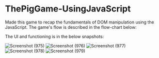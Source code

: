 # ThePigGame-UsingJavaScript
Made this game to recap the fundamentals of DOM manipulation using the JavaScript.
The game's flow is described in the flow-chart below:

The UI and functioning is in the below snapshots:

![Screenshot (975)](https://user-images.githubusercontent.com/97890808/170216563-4c2d34d0-baef-4c8c-8d98-ae27723ba33e.png)
![Screenshot (976)](https://user-images.githubusercontent.com/97890808/170216577-e38f26ac-9875-47ba-acfb-42883551f55c.png)
![Screenshot (977)](https://user-images.githubusercontent.com/97890808/170216578-8b363c07-bcc3-41dc-b636-b46cc246209c.png)
![Screenshot (978)](https://user-images.githubusercontent.com/97890808/170216593-43241eb4-dd6a-4464-b0a1-b58a24ace847.png)
![Screenshot (979)](https://user-images.githubusercontent.com/97890808/170216596-fee9402c-a703-41ff-a6fa-f5a84312b86b.png)
